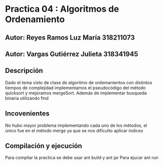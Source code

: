 # Practica 04 : Algoritmos de Ordenamiento
## Autor:  Reyes Ramos Luz María 318211073
## Autor: Vargas Gutiérrez Julieta 318341945

## Descripción

Dado el tema visto de clase de algoritmo de ordemanientos con distintos tiempos de complejidad
implementamos el pseudocódigo del método quicksort y mejoramos mergeSort. Además de implementar
busqueda binaria utilizando find

## Incovenientes

No hubo mayor problema implementando cada uno de los métodos, el único fue en el método merge ya 
que se nos dificulto aplicar indices

## Compilación y ejecución 
Para compilar la practica se debe usar ant build y ant jar
Para ejucar ant run


